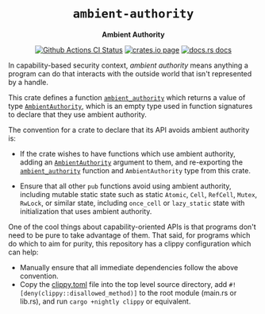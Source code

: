<div align="center">
  <h1><code>ambient-authority</code></h1>

  <p>
    <strong>Ambient Authority</strong>
  </p>

  <p>
    <a href="https://github.com/sunfishcode/ambient-authority/actions?query=workflow%3ACI"><img src="https://github.com/sunfishcode/ambient-authority/workflows/CI/badge.svg" alt="Github Actions CI Status" /></a>
    <a href="https://crates.io/crates/ambient-authority"><img src="https://img.shields.io/crates/v/ambient-authority.svg" alt="crates.io page" /></a>
    <a href="https://docs.rs/ambient-authority"><img src="https://docs.rs/ambient-authority/badge.svg" alt="docs.rs docs" /></a>
  </p>
</div>

In capability-based security context, *ambient authority* means anything a
program can do that interacts with the outside world that isn't represented by
a handle.

This crate defines a function [`ambient_authority`] which returns a value of
type [`AmbientAuthority`], which is an empty type used in function signatures
to declare that they use ambient authority.

The convention for a crate to declare that its API avoids ambient authority is:
 - If the crate wishes to have functions which use ambient authority, adding an
   [`AmbientAuthority`] argument to them, and re-exporting the
   [`ambient_authority`] function and `AmbientAuthority` type from this crate.

 - Ensure that all other `pub` functions avoid using ambient authority,
   including mutable static state such as static `Atomic`, `Cell`, `RefCell`,
   `Mutex`, `RwLock`, or similar state, including `once_cell` or `lazy_static`
   state with initialization that uses ambient authority.

One of the cool things about capability-oriented APIs is that programs don't
need to be pure to take advantage of them. That said, for programs which do which
to aim for purity, this repository has a clippy configuration which can help:
 - Manually ensure that all immediate dependencies follow the above convention.
 - Copy the [clippy.toml] file into the top level source directory, add
   `#![deny(clippy::disallowed_method)]` to the root module (main.rs or lib.rs),
   and run `cargo +nightly clippy` or equivalent.

[clippy.toml]: https://github.com/sunfishcode/ambient-authority/blob/main/clippy.toml
[`AmbientAuthority`]: https://docs.rs/ambient-authority/latest/ambient_authority/struct.AmbientAuthority.html
[`ambient_authority`]: https://docs.rs/ambient-authority/latest/ambient_authority/func.ambient_authority.html
